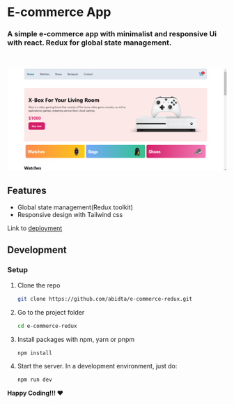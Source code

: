 # E-commerce App

### A simple e-commerce app with minimalist and responsive Ui with react. Redux for global state management.
<br></br>
<kbd>[![banner](./public/images/image.png)](https://e-commerce-redux-abidta.vercel.app/)<kbd>
## Features
- Global state management(Redux toolkit)
- Responsive design with Tailwind css

Link to [deployment](https://e-commerce-redux-abidta.vercel.app/)

## Development

### Setup

1. Clone the repo

   ```sh
   git clone https://github.com/abidta/e-commerce-redux.git
   ```
2. Go to the project folder

   ```sh
   cd e-commerce-redux
   ```
3. Install packages with npm, yarn or pnpm

   ```sh
   npm install
   ```
4. Start the server. In a development environment, just do:

   ```sh
   npm run dev
   ```

**Happy Coding!!! ❤️**
